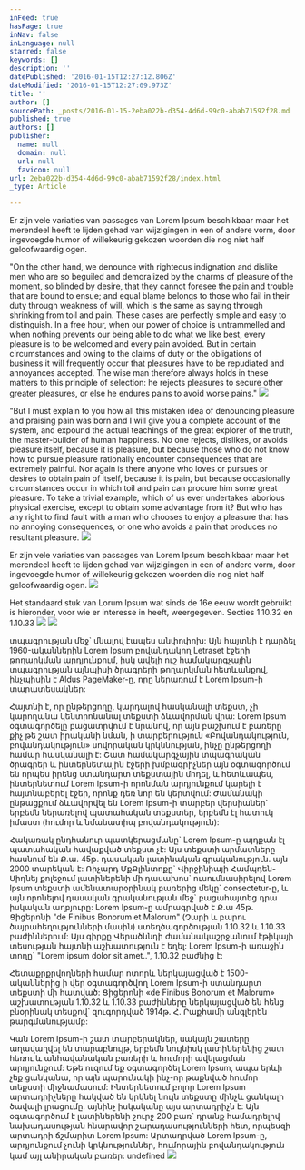 ```yaml
---
inFeed: true
hasPage: true
inNav: false
inLanguage: null
starred: false
keywords: []
description: ''
datePublished: '2016-01-15T12:27:12.806Z'
dateModified: '2016-01-15T12:27:09.973Z'
title: ''
author: []
sourcePath: _posts/2016-01-15-2eba022b-d354-4d6d-99c0-abab71592f28.md
published: true
authors: []
publisher:
  name: null
  domain: null
  url: null
  favicon: null
url: 2eba022b-d354-4d6d-99c0-abab71592f28/index.html
_type: Article

---
```

Er zijn vele variaties van passages van Lorem Ipsum beschikbaar maar het merendeel heeft te lijden gehad van wijzigingen in een of andere vorm, door ingevoegde humor of willekeurig gekozen woorden die nog niet half geloofwaardig ogen.

"On the other hand, we denounce with righteous indignation and dislike men who are so beguiled and demoralized by the charms of pleasure of the moment, so blinded by desire, that they cannot foresee the pain and trouble that are bound to ensue; and equal blame belongs to those who fail in their duty through weakness of will, which is the same as saying through shrinking from toil and pain. These cases are perfectly simple and easy to distinguish. In a free hour, when our power of choice is untrammelled and when nothing prevents our being able to do what we like best, every pleasure is to be welcomed and every pain avoided. But in certain circumstances and owing to the claims of duty or the obligations of business it will frequently occur that pleasures have to be repudiated and annoyances accepted. The wise man therefore always holds in these matters to this principle of selection: he rejects pleasures to secure other greater pleasures, or else he endures pains to avoid worse pains."
![](https://s3-us-west-2.amazonaws.com/the-grid-img/p/7abeae8382e3740ad83a3cd32bfed1f376246d53.gif)

"But I must explain to you how all this mistaken idea of denouncing pleasure and praising pain was born and I will give you a complete account of the system, and expound the actual teachings of the great explorer of the truth, the master-builder of human happiness. No one rejects, dislikes, or avoids pleasure itself, because it is pleasure, but because those who do not know how to pursue pleasure rationally encounter consequences that are extremely painful. Nor again is there anyone who loves or pursues or desires to obtain pain of itself, because it is pain, but because occasionally circumstances occur in which toil and pain can procure him some great pleasure. To take a trivial example, which of us ever undertakes laborious physical exercise, except to obtain some advantage from it? But who has any right to find fault with a man who chooses to enjoy a pleasure that has no annoying consequences, or one who avoids a pain that produces no resultant pleasure.
![](https://the-grid-user-content.s3-us-west-2.amazonaws.com/d5a6b392-59d8-46b8-a0d8-eb2c7e859ce6.gif)

Er zijn vele variaties van passages van Lorem Ipsum beschikbaar maar het merendeel heeft te lijden gehad van wijzigingen in een of andere vorm, door ingevoegde humor of willekeurig gekozen woorden die nog niet half geloofwaardig ogen.
![](https://the-grid-user-content.s3-us-west-2.amazonaws.com/127355ed-ba72-4a2a-8586-afe7444dedf6.jpg)

Het standaard stuk van Lorum Ipsum wat sinds de 16e eeuw wordt gebruikt is hieronder, voor wie er interesse in heeft, weergegeven. Secties 1.10.32 en 1.10.33
![](https://the-grid-user-content.s3-us-west-2.amazonaws.com/dfeb445d-b221-4a4e-8001-1d6e47903948.jpg)
![](https://the-grid-user-content.s3-us-west-2.amazonaws.com/45fc66a6-864e-4d6e-b537-b6ec9d0344f7.gif)

տպագրության մեջ\` մնալով էապես անփոփոխ: Այն հայտնի է դարձել 1960-ականներին Lorem Ipsum բովանդակող Letraset էջերի թողարկման արդյունքում, իսկ ավելի ուշ համակարգչային տպագրության այնպիսի ծրագրերի թողարկման հետևանքով, ինչպիսին է Aldus PageMaker-ը, որը ներառում է Lorem Ipsum-ի տարատեսակներ:

Հայտնի է, որ ընթերցողը, կարդալով հասկանալի տեքստ, չի կարողանա կենտրոնանալ տեքստի ձևավորման վրա: Lorem Ipsum օգտագործելը բացատրվում է նրանով, որ այն բաշխում է բառերը քիչ թե շատ իրականի նման, ի տարբերություն «Բովանդակություն, բովանդակություն» սովորական կրկննության, ինչը ընթերցողի համար հասկանալի է: Շատ համակարգչային տպագրական ծրագրեր և ինտերնետային էջերի խմբագրիչներ այն օգտագործում են որպես իրենց ստանդարտ տեքստային մոդել, և հետևապես, ինտերնետում Lorem Ipsum-ի որոնման արդյունքում կարելի է հայտնաբերել էջեր, որոնք դեռ նոր են կերտվում: Ժամանակի ընթացքում ձևավորվել են Lorem Ipsum-ի տարբեր վերսիաներ\` երբեմն ներառելով պատահական տեքստեր, երբեմն էլ հատուկ իմաստ (հումոր և նմանատիպ բովանդակություն):

Հակառակ ընդհանուր պատկերացմանը\` Lorem Ipsum-ը այդքան էլ պատահական հավաքված տեքստ չէ: Այս տեքստի արմատները հասնում են Ք.ա. 45թ. դասական լատինական գրականություն. այն 2000 տարեկան է: Ռիչարդ ՄքՔլինտոքը\` Վիրջինիայի Համպդեն-Սիդնեյ քոլեջում լատիներենի մի դասախոս\` ուսումնասիրելով Lorem Ipsum տեքստի ամենատարօրինակ բառերից մեկը\` consectetur-ը, և այն որոնելով դասական գրականության մեջ\` բացահայտեց դրա իսկական աղբյուրը: Lorem Ipsum-ը ամրագրված է Ք.ա 45թ. Ցիցերոնի "de Finibus Bonorum et Malorum" (Չարի և բարու ծայրահեղությունների մասին) ստեղծագործության 1.10.32 և 1.10.33 բաժիններում: Այս գիրքը Վերածննդի ժամանակաշրջանում էթիկայի տեսության հայտնի աշխատություն է եղել: Lorem Ipsum-ի առաջին տողը\` "Lorem ipsum dolor sit amet..", 1.10.32 բաժնից է:

Հետաքրքրվողների համար ոտորև ներկայացված է 1500-ականներից ի վեր օգտագործվող Lorem Ipsum-ի ստանդարտ տեքստի մի հատված: Ցիցերոնի «de Finibus Bonorum et Malorum» աշխատության 1.10.32 և 1.10.33 բաժինները ներկայացված են հենց բնօրինակ տեսքով\` զուգորդված 1914թ. Հ. Րաքհամի անգլերեն թարգմանությամբ:

Կան Lorem Ipsum-ի շատ տարբերակներ, սակայն շատերը աղավաղվել են տարաբնույթ, երբեմն նույնիսկ լատիներենից շատ հեռու և անհավանական բառերի և հումորի ավելացման արդյունքում: Եթե ուզում եք օգտագործել Lorem Ipsum, ապա երևի չեք ցանկանա, որ այն պարունակի ինչ-որ թաքնված հումոր տեքստի միջնամասում: Ինտերնետում բոլոր Lorem Ipsum արտադրիչները հակված են կրկնել նույն տեքստը մինչև ցանկալի ծավալի լրացումը. այնինչ իսկականը այս արտադրիչն է: Այն օգտագործում է լատիներենի շուրջ 200 բառ\` դրանք համադրելով նախադասության հնարավոր շարադասությունների հետ, որպեսզի արտադրի ճշմարիտ Lorem Ipsum: Արտադրված Lorem Ipsum-ը, արդյունքում չունի կրկնություններ, հումորային բովանդակություն կամ այլ անիրական բառեր:
undefined
![](https://the-grid-user-content.s3-us-west-2.amazonaws.com/23cfbd1f-43e6-4b98-96ca-370844dd6a3a.gif)